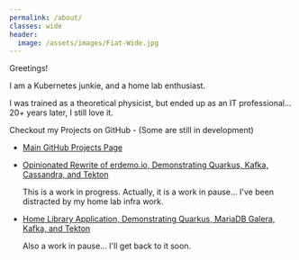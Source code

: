 ```yaml
---
permalink: /about/
classes: wide
header:
  image: /assets/images/Fiat-Wide.jpg
---
```


Greetings!

I am a Kubernetes junkie, and a home lab enthusiast.

I was trained as a theoretical physicist, but ended up as an IT professional...  20+ years later, I still love it.

Checkout my Projects on GitHub - (Some are still in development)

* [Main GitHub Projects Page](https://github.com/cgruver)
* [Opinionated Rewrite of erdemo.io, Demonstrating Quarkus, Kafka, Cassandra, and Tekton](https://github.com/cgruver-cajun-navy)

  This is a work in progress.  Actually, it is a work in pause...  I've been distracted by my home lab infra work.

* [Home Library Application, Demonstrating Quarkus, MariaDB Galera, Kafka, and Tekton](https://github.com/lab-monkeys)

  Also a work in pause...  I'll get back to it soon.
